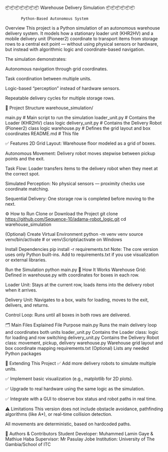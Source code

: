 📦📦📦📦📦📦📦 Warehouse Delivery Simulation 📦📦📦📦📦📦

           Python-Based Autonomous System


Overview
This project is a Python simulation of an autonomous warehouse delivery system. It models how a stationary loader unit (KHR2HV) and a mobile delivery unit (Pioneer2) coordinate to transport items from storage rows to a central exit point — without using physical sensors or hardware, but instead with algorithmic logic and coordinate-based navigation.

The simulation demonstrates:

Autonomous navigation through grid coordinates.

Task coordination between multiple units.

Logic-based “perception” instead of hardware sensors.

Repeatable delivery cycles for multiple storage rows.

📁 Project Structure
warehouse_simulation/

main.py              # Main script to run the simulation
loader_unit.py       # Contains the Loader (KHR2HV) class logic
delivery_unit.py     # Contains the Delivery Robot (Pioneer2) class logic
warehouse.py         # Defines the grid layout and box coordinates
README.md            # This file


✅ Features
2D Grid Layout: Warehouse floor modeled as a grid of boxes.

Autonomous Movement: Delivery robot moves stepwise between pickup points and the exit.

Task Flow: Loader transfers items to the delivery robot when they meet at the correct spot.

Simulated Perception: No physical sensors — proximity checks use coordinate matching.

Sequential Delivery: One storage row is completed before moving to the next.

⚙️ How to Run
Clone or Download the Project
git clone https://github.com/Sequence-10/adama-robot_logic.git
cd warehouse_simulation

(Optional) Create Virtual Environment
python -m venv venv
source venv/bin/activate  # or venv\Scripts\activate on Windows

Install Dependencies
pip install -r requirements.txt
Note: The core version uses only Python built-ins. Add to requirements.txt if you use visualization or external libraries.

Run the Simulation
python main.py
📌 How It Works
Warehouse Grid: Defined in warehouse.py with coordinates for boxes in each row.

Loader Unit: Stays at the current row, loads items into the delivery robot when it arrives.

Delivery Unit: Navigates to a box, waits for loading, moves to the exit, delivers, and returns.

Control Loop: Runs until all boxes in both rows are delivered.

🗂️ Main Files Explained
File	Purpose
main.py	Runs the main delivery loop and coordinates both units
loader_unit.py	Contains the Loader class: logic for loading and row switching
delivery_unit.py	Contains the Delivery Robot class: movement, pickup, delivery
warehouse.py	Warehouse grid layout and box coordinate mapping
requirements.txt	(Optional) Lists any needed Python packages

🧩 Extending This Project
✅ Add more delivery robots to simulate multiple units.

✅ Implement basic visualization (e.g., matplotlib for 2D plots).

✅ Upgrade to real hardware using the same logic as the simulation.

✅ Integrate with a GUI to observe box status and robot paths in real time.

⚠️ Limitations
This version does not include obstacle avoidance, pathfinding algorithms (like A*), or real-time collision detection.

All movements are deterministic, based on hardcoded paths.

👥 Authors & Contributors
Student Developer: Muhammed Lamin Gaye & Mathiue Haba
Supervisor: Mr Pasulay Jobe
Institution: University of The Gambia/School of ITC
